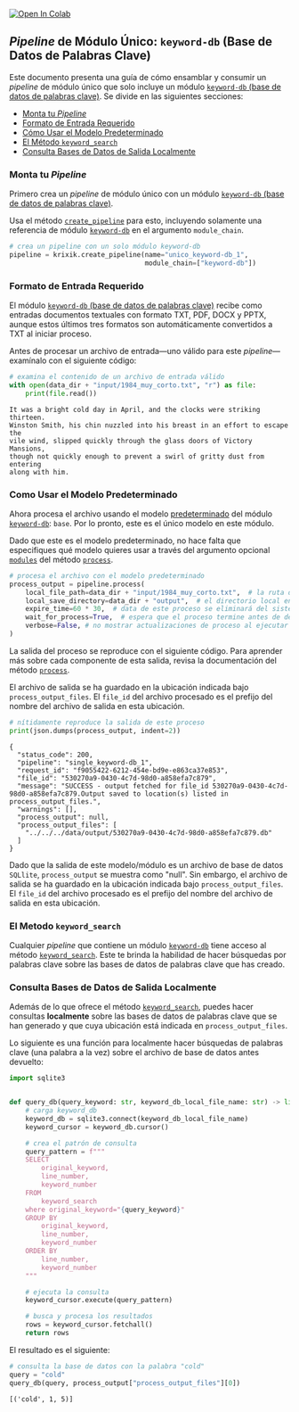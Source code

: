 <a href="https://colab.research.google.com/github/krixik-ai/krixik-docs/blob/main/docs/examples/single_module_pipelines/single_keyword-db.ipynb" target="_parent"><img src="https://colab.research.google.com/assets/colab-badge.svg" alt="Open In Colab"/></a>

## *Pipeline* de Módulo Único: `keyword-db` (Base de Datos de Palabras Clave)

Este documento presenta una guía de cómo ensamblar y consumir un *pipeline* de módulo único que solo incluye un módulo [`keyword-db` (base de datos de palabras clave)](../../modulos/modulos_de_bases_de_datos/modulo_keyword-db_base_de_datos_de_palabras_clave.md). Se divide en las siguientes secciones:

- [Monta tu *Pipeline*](#monta-tu-pipeline)
- [Formato de Entrada Requerido](#formato-de-entrada-requerido)
- [Cómo Usar el Modelo Predeterminado](#como-usar-el-modelo-predeterminado)
- [El Método `keyword_search`](#el-metodo-keyword_search)
- [Consulta Bases de Datos de Salida Localmente](#consulta-bases-de-datos-de-salida-localmente)

### Monta tu *Pipeline*

Primero crea un *pipeline* de módulo único con un módulo [`keyword-db` (base de datos de palabras clave)](../../modulos/modulos_de_bases_de_datos/modulo_keyword-db_base_de_datos_de_palabras_clave.md).

Usa el método [`create_pipeline`](../../sistema/creacion_de_pipelines/creacion_de_pipelines.md) para esto, incluyendo solamente una referencia de módulo [`keyword-db`](../../modulos/modulos_de_bases_de_datos/modulo_keyword-db_base_de_datos_de_palabras_clave.md) en el argumento `module_chain`.


```python
# crea un pipeline con un solo módulo keyword-db
pipeline = krixik.create_pipeline(name="unico_keyword-db_1",
                                  module_chain=["keyword-db"])
```

### Formato de Entrada Requerido

El módulo [`keyword-db` (base de datos de palabras clave)](../../modulos/modulos_de_bases_de_datos/modulo_keyword-db_base_de_datos_de_palabras_clave.md) recibe como entradas documentos textuales con formato TXT, PDF, DOCX y PPTX, aunque estos últimos tres formatos son automáticamente convertidos a TXT al iniciar proceso.

Antes de procesar un archivo de entrada—uno válido para este *pipeline*—examínalo con el siguiente código:


```python
# examina el contenido de un archivo de entrada válido
with open(data_dir + "input/1984_muy_corto.txt", "r") as file:
    print(file.read())
```

    It was a bright cold day in April, and the clocks were striking thirteen.
    Winston Smith, his chin nuzzled into his breast in an effort to escape the
    vile wind, slipped quickly through the glass doors of Victory Mansions,
    though not quickly enough to prevent a swirl of gritty dust from entering
    along with him.


### Como Usar el Modelo Predeterminado

Ahora procesa el archivo usando el modelo [predeterminado](../../modulos/modulos_de_bases_de_datos/modulo_keyword-db_base_de_datos_de_palabras_clave.md#modelos-disponibles-en-el-modulo-keyword-db) del módulo [`keyword-db`](../../modulos/modulos_de_bases_de_datos/modulo_keyword-db_base_de_datos_de_palabras_clave.md): `base`. Por lo pronto, este es el único modelo en este módulo.

Dado que este es el modelo predeterminado, no hace falta que especifiques qué modelo quieres usar a través del argumento opcional [`modules`](../../sistema/parametros_y_procesar_archivos_a_traves_de_pipelines/metodo_process_procesar.md#seleccion-de-modelo-por-medio-del-argumento-modules) del método [`process`](../../sistema/parametros_y_procesar_archivos_a_traves_de_pipelines/metodo_process_procesar.md).


```python
# procesa el archivo con el modelo predeterminado
process_output = pipeline.process(
    local_file_path=data_dir + "input/1984_muy_corto.txt",  # la ruta de archivo inicial en la que yace el archivo de entrada
    local_save_directory=data_dir + "output",  # el directorio local en el que se guardará el archivo de salida
    expire_time=60 * 30,  # data de este proceso se eliminará del sistema Krixik en 30 minutos
    wait_for_process=True,  # espera que el proceso termine antes de devolver control del IDE al usuario
    verbose=False, # no mostrar actualizaciones de proceso al ejecutar el código
)
```

La salida del proceso se reproduce con el siguiente código. Para aprender más sobre cada componente de esta salida, revisa la documentación del método [`process`](../../sistema/parametros_y_procesar_archivos_a_traves_de_pipelines/metodo_process_procesar.md).

El archivo de salida se ha guardado en la ubicación indicada bajo `process_output_files`. El `file_id` del archivo procesado es el prefijo del nombre del archivo de salida en esta ubicación.


```python
# nítidamente reproduce la salida de este proceso
print(json.dumps(process_output, indent=2))
```

    {
      "status_code": 200,
      "pipeline": "single_keyword-db_1",
      "request_id": "f9055422-6212-454e-bd9e-e863ca37e853",
      "file_id": "530270a9-0430-4c7d-98d0-a858efa7c879",
      "message": "SUCCESS - output fetched for file_id 530270a9-0430-4c7d-98d0-a858efa7c879.Output saved to location(s) listed in process_output_files.",
      "warnings": [],
      "process_output": null,
      "process_output_files": [
        "../../../data/output/530270a9-0430-4c7d-98d0-a858efa7c879.db"
      ]
    }


Dado que la salida de este modelo/módulo es un archivo de base de datos `SQLlite`, `process_output` se muestra como "null". Sin embargo, el archivo de salida se ha guardado en la ubicación indicada bajo `process_output_files`. El `file_id` del archivo procesado es el prefijo del nombre del archivo de salida en esta ubicación.

### El Metodo `keyword_search`

Cualquier *pipeline* que contiene un módulo [`keyword-db`](../../modulos/modulos_de_bases_de_datos/modulo_keyword-db_base_de_datos_de_palabras_clave.md) tiene acceso al método [`keyword_search`](../../sistema/metodos_de_busqueda/metodo_keyword_search_busqueda_por_palabras_clave.md). Este te brinda la habilidad de hacer búsquedas por palabras clave sobre las bases de datos de palabras clave que has creado.

### Consulta Bases de Datos de Salida Localmente

Además de lo que ofrece el método [`keyword_search`](../../sistema/metodos_de_busqueda/metodo_keyword_search_busqueda_por_palabras_clave.md), puedes  hacer consultas **localmente** sobre las bases de datos de palabras clave que se han generado y que cuya ubicación está indicada en `process_output_files`.

Lo siguiente es una función para localmente hacer búsquedas de palabras clave (una palabra a la vez) sobre el archivo de base de datos antes devuelto:


```python
import sqlite3


def query_db(query_keyword: str, keyword_db_local_file_name: str) -> list:
    # carga keyword_db
    keyword_db = sqlite3.connect(keyword_db_local_file_name)
    keyword_cursor = keyword_db.cursor()

    # crea el patrón de consulta
    query_pattern = f"""
    SELECT
        original_keyword,
        line_number,
        keyword_number
    FROM
        keyword_search
    where original_keyword="{query_keyword}"
    GROUP BY
        original_keyword,
        line_number,
        keyword_number
    ORDER BY
        line_number,
        keyword_number
    """

    # ejecuta la consulta
    keyword_cursor.execute(query_pattern)

    # busca y procesa los resultados
    rows = keyword_cursor.fetchall()
    return rows
```

El resultado es el siguiente:


```python
# consulta la base de datos con la palabra "cold"
query = "cold"
query_db(query, process_output["process_output_files"][0])
```




    [('cold', 1, 5)]


